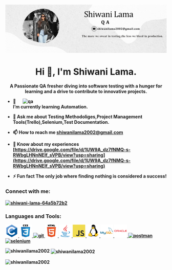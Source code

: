 ![logo](https://github.com/shiwanilama2002/shiwanilama2002/blob/main/github%20banner.png)
<h1 align="center">Hi 👋, I'm Shiwani Lama.</h1>
<p align="center"><b>A Passionate QA fresher diving into software testing with a hunger for learning and a drive to contribute to innovative projects.<b></p>
<img align="right" width="450" alt="qa" src="https://drive.google.com/uc?export=download&id=1zsciW1Wtubj50sXqk_q9pSYt40pEnddh" alt="Alt Text">


- 🌱 I’m currently learning **Automation.**

- 💬 Ask me about **Testing Methodoliges,Project Management Tools(Trello),Selenium,Test Documentation.**

- 📫 How to reach me **shiwanilama2002@gmail.com**

- 📄 Know about my experiences [https://drive.google.com/file/d/1UW9A_dz7fNMQ-s-RWbgLHNnNElf_sVPB/view?usp=sharing](https://drive.google.com/file/d/1UW9A_dz7fNMQ-s-RWbgLHNnNElf_sVPB/view?usp=sharing)

- ⚡ Fun fact **The only job where finding nothing is considered a success!**

<h3 align="left">Connect with me:</h3>
<p align="left">
<a href="https://linkedin.com/in/shiwani-lama-64a5b72b2" target="blank"><img align="center" src="https://raw.githubusercontent.com/rahuldkjain/github-profile-readme-generator/master/src/images/icons/Social/linked-in-alt.svg" alt="shiwani-lama-64a5b72b2" height="30" width="40" /></a>
</p>

<h3 align="left">Languages and Tools:</h3>
<p align="left"> <a href="https://www.cprogramming.com/" target="_blank" rel="noreferrer"> <img src="https://raw.githubusercontent.com/devicons/devicon/master/icons/c/c-original.svg" alt="c" width="40" height="40"/> </a> <a href="https://www.w3schools.com/css/" target="_blank" rel="noreferrer"> <img src="https://raw.githubusercontent.com/devicons/devicon/master/icons/css3/css3-original-wordmark.svg" alt="css3" width="40" height="40"/> </a> <a href="https://git-scm.com/" target="_blank" rel="noreferrer"> <img src="https://www.vectorlogo.zone/logos/git-scm/git-scm-icon.svg" alt="git" width="40" height="40"/> </a> <a href="https://www.w3.org/html/" target="_blank" rel="noreferrer"> <img src="https://raw.githubusercontent.com/devicons/devicon/master/icons/html5/html5-original-wordmark.svg" alt="html5" width="40" height="40"/> </a> <a href="https://www.java.com" target="_blank" rel="noreferrer"> <img src="https://raw.githubusercontent.com/devicons/devicon/master/icons/java/java-original.svg" alt="java" width="40" height="40"/> </a> <a href="https://developer.mozilla.org/en-US/docs/Web/JavaScript" target="_blank" rel="noreferrer"> <img src="https://raw.githubusercontent.com/devicons/devicon/master/icons/javascript/javascript-original.svg" alt="javascript" width="40" height="40"/> </a> <a href="https://www.linux.org/" target="_blank" rel="noreferrer"> <img src="https://raw.githubusercontent.com/devicons/devicon/master/icons/linux/linux-original.svg" alt="linux" width="40" height="40"/> </a> <a href="https://www.mysql.com/" target="_blank" rel="noreferrer"> <img src="https://raw.githubusercontent.com/devicons/devicon/master/icons/mysql/mysql-original-wordmark.svg" alt="mysql" width="40" height="40"/> </a> <a href="https://www.oracle.com/" target="_blank" rel="noreferrer"> <img src="https://raw.githubusercontent.com/devicons/devicon/master/icons/oracle/oracle-original.svg" alt="oracle" width="40" height="40"/> </a> <a href="https://postman.com" target="_blank" rel="noreferrer"> <img src="https://www.vectorlogo.zone/logos/getpostman/getpostman-icon.svg" alt="postman" width="40" height="40"/> </a> <a href="https://www.selenium.dev" target="_blank" rel="noreferrer"> <img src="https://raw.githubusercontent.com/detain/svg-logos/780f25886640cef088af994181646db2f6b1a3f8/svg/selenium-logo.svg" alt="selenium" width="40" height="40"/> </a> </p>

<p><img align="left" src="https://github-readme-stats.vercel.app/api/top-langs?username=shiwanilama2002&show_icons=true&locale=en&layout=compact" alt="shiwanilama2002" /></p>

<p>&nbsp;<img align="center" src="https://github-readme-stats.vercel.app/api?username=shiwanilama2002&show_icons=true&locale=en" alt="shiwanilama2002" /></p>

<p><img align="center" src="https://github-readme-streak-stats.herokuapp.com/?user=shiwanilama2002&" alt="shiwanilama2002" /></p>

